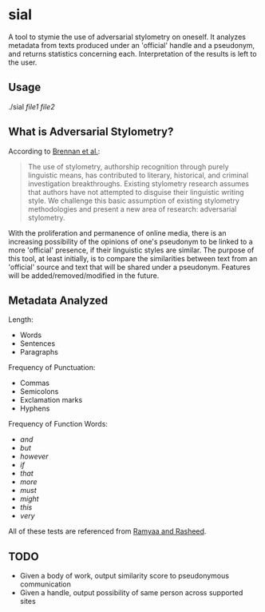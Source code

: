 # sial
A tool to stymie the use of adversarial stylometry on oneself. It analyzes metadata from texts produced under an 'official' handle and a pseudonym, and returns statistics concerning each. Interpretation of the results is left to the user.

## Usage
./sial *file1* *file2*

## What is Adversarial Stylometry?
According to [Brennan et al.](https://www.cs.drexel.edu/~sa499/papers/adversarial_stylometry.pdf):
> The use of stylometry, authorship recognition through purely linguistic means, has contributed to literary, historical, and criminal investigation breakthroughs. Existing stylometry research assumes that authors have not attempted to disguise their linguistic writing style. We challenge this basic assumption of existing stylometry methodologies and present a new area of research: adversarial stylometry.

With the proliferation and permanence of online media, there is an increasing possibility of the opinions of one's pseudonym to be linked to a more 'official' presence, if their linguistic styles are similar. The purpose of this tool, at least initially, is to compare the similarities between text from an 'official' source and text that will be shared under a pseudonym. Features will be added/removed/modified in the future.

## Metadata Analyzed
Length:
+ Words
+ Sentences
+ Paragraphs

Frequency of Punctuation:
+ Commas
+ Semicolons
+ Exclamation marks
+ Hyphens

Frequency of Function Words:
+ *and*
+ *but*
+ *however*
+ *if*
+ *that*
+ *more*
+ *must*
+ *might*
+ *this*
+ *very*

All of these tests are referenced from [Ramyaa and Rasheed](http://www2.tcs.ifi.lmu.de/~ramyaa/publications/stylometry.pdf).

## TODO
+ Given a body of work, output similarity score to pseudonymous communication
+ Given a handle, output possibility of same person across supported sites